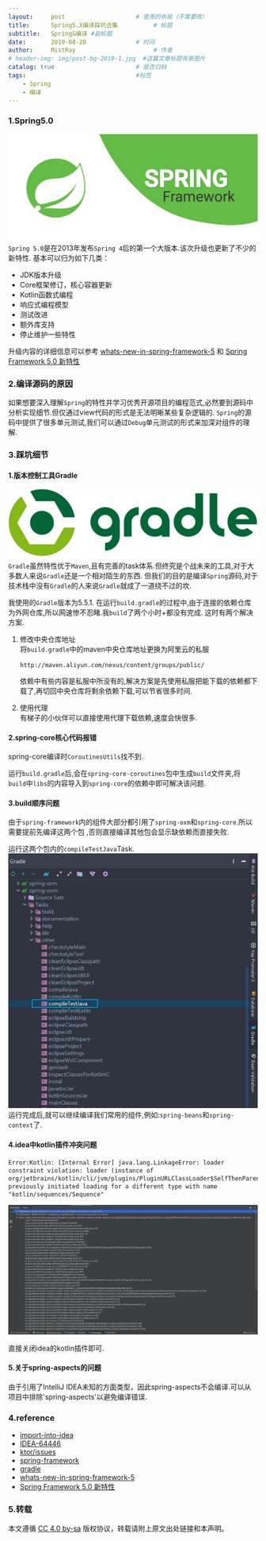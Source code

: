```yaml
---
layout:     post                    # 使用的布局（不需要改）
title:      Spring5.X编译踩坑合集          # 标题 
subtitle:   Spring&编译 #副标题
date:       2019-08-20              # 时间
author:     MistRay                      # 作者
# header-img: img/post-bg-2019-1.jpg  #这篇文章标题背景图片
catalog: true                       # 是否归档
tags:                               #标签
    - Spring
    - 编译
---
```

### 1.Spring5.0
![springframework](/img/post_img/springframework.png)
`Spring 5.0`是在2013年发布`Spring 4`后的第一个大版本.该次升级也更新了不少的新特性.
基本可以归为如下几类：
* JDK版本升级
* Core框架修订，核心容器更新
* Kotlin函数式编程
* 响应式编程模型
* 测试改进
* 额外库支持
* 停止维护一些特性  

升级内容的详细信息可以参考 [whats-new-in-spring-framework-5](https://dzone.com/articles/whats-new-in-spring-framework-5) 和 [Spring Framework 5.0 新特性](https://www.oschina.net/translate/whats-new-in-spring-framework-5)

### 2.编译源码的原因
如果想要深入理解`Spring`的特性并学习优秀开源项目的编程范式,必然要到源码中分析实现细节.但仅通过view代码的形式是无法明晰某些复杂逻辑的.
`Spring`的源码中提供了很多单元测试,我们可以通过`Debug`单元测试的形式来加深对组件的理解.

### 3.踩坑细节
#### 1.版本控制工具Gradle
![gradle](/img/post_img/gradle.jpeg)
`Gradle`虽然特性优于`Maven`,且有完善的task体系.但终究是个战未来的工具,对于大多数人来说`Gradle`还是一个相对陌生的东西.
但我们的目的是编译`Spring`源码,对于技术栈中没有`Gradle`的人来说`Gradle`就成了一道绕不过的坎.

我使用的`Gradle`版本为5.5.1.
在运行`build.gradle`的过程中,由于连接的依赖仓库为外网仓库,所以网速惨不忍睹.我`build`了两个小时+都没有完成.
这时有两个解决方案.  

1. 修改中央仓库地址  
    将`build.gradle`中的maven中央仓库地址更换为阿里云的私服
    ```
    http://maven.aliyun.com/nexus/content/groups/public/
    ```
    依赖中有些内容是私服中所没有的,解决方案是先使用私服把能下载的依赖都下载了,再切回中央仓库将剩余依赖下载,可以节省很多时间.

2. 使用代理  
有梯子的小伙伴可以直接使用代理下载依赖,速度会快很多.

#### 2.spring-core核心代码报错
spring-core编译时`CoroutinesUtils`找不到.  

运行`build.gradle`后,会在`spring-core-coroutines`包中生成`build`文件夹,将`build`中`libs`的内容导入到`spring-core`的依赖中即可解决该问题.

#### 3.build顺序问题
由于`spring-framework`内的组件大部分都引用了`spring-oxm`和`spring-core`.所以需要提前先编译这两个包
,否则直接编译其他包会显示缺依赖而直接失败.  

运行这两个包内的`compileTestJava`Task.  
![compile](/img/post_img/Snipaste_2019-08-22_11-54-13.png)
运行完成后,就可以继续编译我们常用的组件,例如:`spring-beans`和`spring-context`了.

#### 4.idea中kotlin插件冲突问题
```
Error:Kotlin: [Internal Error] java.lang.LinkageError: loader constraint violation: loader (instance of org/jetbrains/kotlin/cli/jvm/plugins/PluginURLClassLoader$SelfThenParentURLClassLoader) previously initiated loading for a different type with name "kotlin/sequences/Sequence"
```
![Kotlin_Internal_Error](/img/post_img/Kotlin_Internal_Error.png)

直接关闭idea的kotlin插件即可.

#### 5.关于spring-aspects的问题
由于引用了IntelliJ IDEA未知的方面类型，因此spring-aspects不会编译.可以从项目中排除'spring-aspects'以避免编译错误.


### 4.reference
* [import-into-idea](https://github.com/spring-projects/spring-framework/blob/master/import-into-idea.md)
* [IDEA-64446](https://youtrack.jetbrains.com/issue/IDEA-64446)
* [ktor/issues](https://github.com/ktorio/ktor/issues/1271)
* [spring-framework](https://github.com/MistRay/spring-framework)
* [gradle](https://docs.gradle.org/current/userguide/userguide.html)
* [whats-new-in-spring-framework-5](https://dzone.com/articles/whats-new-in-spring-framework-5)
* [Spring Framework 5.0 新特性](https://www.oschina.net/translate/whats-new-in-spring-framework-5)

### 5.转载
本文遵循 [CC 4.0 by-sa](https://creativecommons.org/licenses/by-sa/4.0/) 版权协议，转载请附上原文出处链接和本声明。
